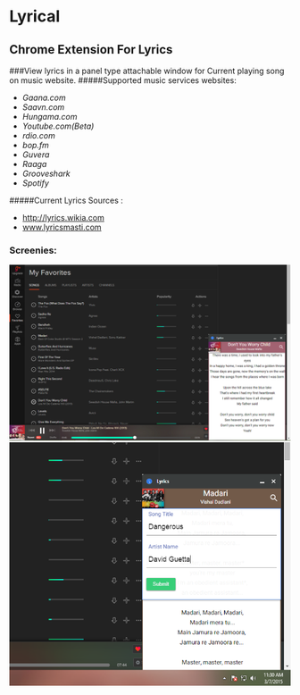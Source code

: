 # Lyrical
Chrome Extension For Lyrics
-----------
###View lyrics in a panel type attachable window for Current playing song on music website.
#####Supported music services websites:
 * *Gaana.com*
 * *Saavn.com*
 * *Hungama.com*
 * *Youtube.com(Beta)*
 * *rdio.com*
 * *bop.fm*
 * *Guvera*
 * *Raaga*
 * *Grooveshark*
 * *Spotify*
 
 #####Current Lyrics Sources : 
 * http://lyrics.wikia.com
  * www.lyricsmasti.com

 ### Screenies:
 ![ScreenShot](https://raw.githubusercontent.com/singham007/Lyrical/master/Screenshots/Capture.PNG)
  ![Enter Manually](https://raw.githubusercontent.com/singham007/Lyrical/master/Screenshots/Capture2.PNG)
